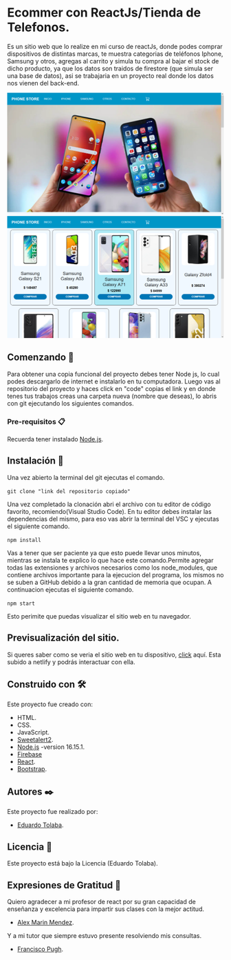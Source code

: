 # Ecommer con ReactJs/Tienda de Telefonos.
Es un sitio web que lo realize en mi curso de reactJs, donde podes comprar dispositivos de distintas marcas, te muestra categorias de teléfonos Iphone, Samsung y otros, agregas al carrito y simula tu compra al bajar el stock de dicho producto, ya que los datos son traidos de firestore (que simula ser una base de datos), asi se trabajaria en un proyecto real donde los datos nos vienen del back-end.

<img src="./src/img/imgHome.png" alt="pantalla general de Inicio">

<img src="./src/img/imgCatSamsung.png" alt="pantalla general de la seccion categoria">

## Comenzando 🚀
Para obtener una copia funcional del proyecto debes tener Node js, lo cual podes descargarlo de internet e instalarlo en tu computadora.
Luego vas al repositorio del proyecto y haces click en "code" copias el link y en donde tenes tus trabajos creas una carpeta nueva (nombre que deseas), lo abris con git ejecutando los siguientes comandos.

### Pre-requisitos 📋
Recuerda tener instalado [Node.js](https://nodejs.org/es/).

## Instalación 🔧
Una vez abierto la terminal del git ejecutas el comando.

```git clone "link del repositorio copiado"```

Una vez completado la clonación abri el archivo con tu editor de código favorito, recomiendo(Visual Studio Code).
En tu editor debes instalar las dependencias del mismo, para eso vas abrir la terminal del VSC y ejecutas el siguiente comando.

```npm install```

Vas a tener que ser paciente ya que esto puede llevar unos minutos, mientras se instala te explico lo que hace este comando.Permite agregar todas las extensiones y archivos necesarios como los node_modules, que contiene archivos importante para la ejecucion del programa, los mismos no se suben a GitHub debido a la gran cantidad de memoria que ocupan.
A continuacion ejecutas el siguiente comando.

```npm start```

Esto perimite que puedas visualizar el sitio web en tu navegador.

## Previsualización del sitio.
Si queres saber como se veria el sitio web en tu dispositivo, [click](https://ecommer-phone-store.netlify.app/) aquí.
Esta subido a netlify y podrás interactuar con ella.
## Construido con 🛠️
Este proyecto fue creado con:
* HTML.
* CSS.
* JavaScript.
* [Sweetalert2](https://sweetalert2.github.io/).
* [Node.js](https://nodejs.org/es/) -version 16.15.1.
* [Firebase](https://firebase.google.com/?hl=es)
* [React](https://es.reactjs.org/).
* [Bootstrap](https://getbootstrap.com/docs/5.2/getting-started/introduction/).

## Autores ✒️
Este proyecto fue realizado por:
* [Eduardo Tolaba](https://www.linkedin.com/in/tolaba-eduardo-esequiel/).

## Licencia 📄
Este proyecto está bajo la Licencia (Eduardo Tolaba).

## Expresiones de Gratitud 🎁
Quiero agradecer a mi profesor de react por su gran capacidad de enseñanza y excelencia para impartir sus clases con la mejor actitud.

* [Alex Marin Mendez](https://www.linkedin.com/in/alexmarinmendez/).

Y a mi tutor que siempre estuvo presente resolviendo mis consultas.

* [Francisco Pugh](https://www.linkedin.com/in/francisco-pugh/).